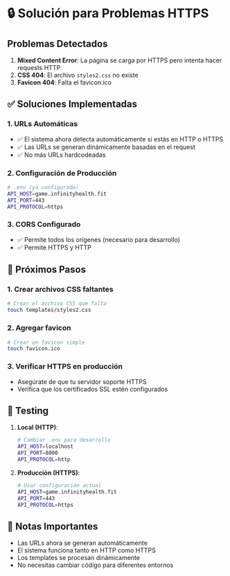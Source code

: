 # 🔒 Solución para Problemas HTTPS

## Problemas Detectados

1. **Mixed Content Error**: La página se carga por HTTPS pero intenta hacer requests HTTP
2. **CSS 404**: El archivo `styles2.css` no existe
3. **Favicon 404**: Falta el favicon.ico

## ✅ Soluciones Implementadas

### 1. URLs Automáticas
- ✅ El sistema ahora detecta automáticamente si estás en HTTP o HTTPS
- ✅ Las URLs se generan dinámicamente basadas en el request
- ✅ No más URLs hardcodeadas

### 2. Configuración de Producción
```bash
# .env (ya configurado)
API_HOST=game.infinityhealth.fit
API_PORT=443
API_PROTOCOL=https
```

### 3. CORS Configurado
- ✅ Permite todos los orígenes (necesario para desarrollo)
- ✅ Permite HTTPS y HTTP

## 🚀 Próximos Pasos

### 1. Crear archivos CSS faltantes
```bash
# Crear el archivo CSS que falta
touch templates/styles2.css
```

### 2. Agregar favicon
```bash
# Crear un favicon simple
touch favicon.ico
```

### 3. Verificar HTTPS en producción
- Asegúrate de que tu servidor soporte HTTPS
- Verifica que los certificados SSL estén configurados

## 🧪 Testing

1. **Local (HTTP)**:
   ```bash
   # Cambiar .env para desarrollo
   API_HOST=localhost
   API_PORT=8000
   API_PROTOCOL=http
   ```

2. **Producción (HTTPS)**:
   ```bash
   # Usar configuración actual
   API_HOST=game.infinityhealth.fit
   API_PORT=443
   API_PROTOCOL=https
   ```

## 📝 Notas Importantes

- Las URLs ahora se generan automáticamente
- El sistema funciona tanto en HTTP como HTTPS
- Los templates se procesan dinámicamente
- No necesitas cambiar código para diferentes entornos